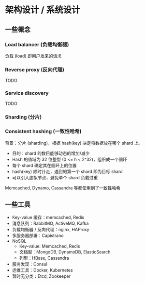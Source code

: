 # 架构设计 / 系统设计

## 一些概念

### Load balancer (负载均衡器)

负载 (load) 即用户发来的请求

### Reverse proxy (反向代理)

TODO

### Service discovery

TODO

### Sharding (分片)

### Consistent hashing (一致性哈希)

背景：分片 (sharding)，根据 hash(key) 决定将数据放在哪个 shard 上。

+ 目的：shard 的数目能够动态的增加/减少
+ Hash 的值域为 32 位整型 (0 <= h < 2^32)，组织成一个圆环
+ 每个 shard 确定其在圆环上的位置
+ hash(key) 顺时针走，遇到的第一个 shard 即为目标 shard
+ 可以引入虚拟节点，避免单个 shard 负载过重

Memcached, Dynamo, Cassandra 等都使用到了一致性哈希

## 一些工具

+ Key-value 缓存：memcached, Redis
+ 消息队列：RabbitMQ, ActiveMQ, Kafka
+ 负载均衡器 / 反向代理：nginx, HAProxy
+ 多服务器部署：Capistrano
+ NoSQL
  + Key-value: Memcached, Redis
  + 文档型：MongoDB, DynamoDB, ElasticSearch
  + 列型：HBase, Cassandra
+ 服务发现：Consul
+ 运维工具：Docker, Kubernetes
+ 暂时无分类：Etcd, Zookeeper